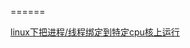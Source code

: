 
======

[linux下把进程/线程绑定到特定cpu核上运行](https://blog.csdn.net/guotianqing/article/details/80958281)




